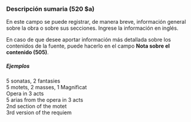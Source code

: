 ### Descripción sumaria (520 $a)

En este campo se puede registrar, de manera breve, información general sobre la obra o sobre sus secciones. Ingrese la información en inglés.

En caso de que desee aportar información más detallada sobre los contenidos de la fuente, puede hacerlo en el campo **Nota sobre el contenido (505)**.

##### Ejemplos  
5 sonatas, 2 fantasies  
5 motets, 2 masses, 1 Magnificat   
Opera in 3 acts   
5 arias from the opera in 3 acts   
2nd section of the motet   
3rd version of the requiem
